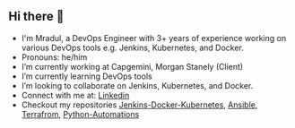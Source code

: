 ## Hi there 👋

- I'm Mradul, a DevOps Engineer with 3+ years of experience working on various DevOps tools e.g. Jenkins, Kubernetes, and Docker.
- Pronouns: he/him
- I’m currently working at Capgemini, Morgan Stanely (Client)
- I’m currently learning DevOps tools
- I’m looking to collaborate on Jenkins, Kubernetes, and Docker.
- Connect with me at: <a href="https://www.linkedin.com/in/mradulmalviya/">Linkedin</a>
- Checkout my repositories
<a href="https://github.com/MradulMalviya/Java-Jenkins-Docker-K8">Jenkins-Docker-Kubernetes</a>,
<a href="https://github.com/MradulMalviya/Ansible">Ansible</a>,
<a href="https://github.com/MradulMalviya/Terraform">Terrafrom</a>,
<a href="https://github.com/MradulMalviya/Python">Python-Automations</a>

